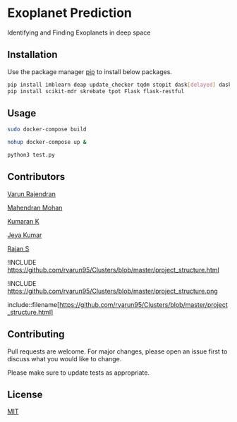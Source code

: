 # Exoplanet Prediction

Identifying and Finding Exoplanets in deep space

## Installation

Use the package manager [pip](https://pip.pypa.io/en/stable/) to install below packages.

```bash
pip install imblearn deap update_checker tqdm stopit dask[delayed] dask-ml 
pip install scikit-mdr skrebate tpot Flask flask-restful
```

## Usage

```bash
sudo docker-compose build

nohup docker-compose up &

python3 test.py

```

	
## Contributors

 
[Varun Rajendran ](https://github.com/rvarun95 "Varun's github") 

[Mahendran Mohan ](https://github.com/mahendranmohan "Mahendran's github")

[Kumaran K ](https://github.com/rvarun95 "Kumaran's github") 

[Jeya Kumar ](https://github.com/mahendranmohan "Jeyakumar's github")

[Rajan S ](https://github.com/rvarun95 "Rajan's github") 

!INCLUDE https://github.com/rvarun95/Clusters/blob/master/project_structure.html

!INCLUDE https://github.com/rvarun95/Clusters/blob/master/project_structure.png

include::filename[https://github.com/rvarun95/Clusters/blob/master/project_structure.html]

## Contributing
Pull requests are welcome. For major changes, please open an issue first to discuss what you would like to change.

Please make sure to update tests as appropriate.

## License
[MIT](https://choosealicense.com/licenses/mit/)
